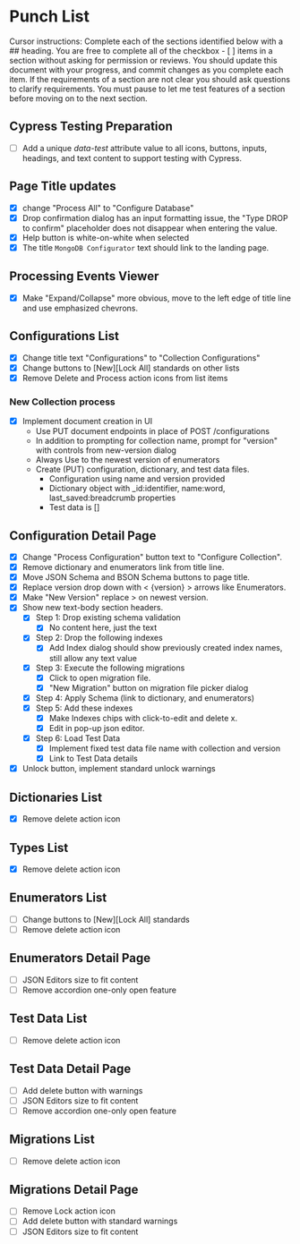 # Punch List
Cursor instructions: Complete each of the sections identified below with a ## heading. You are free to complete all of the checkbox - [ ] items in a section without asking for permission or reviews. You should update this document with your progress, and commit changes as you complete each item. If the requirements of a section are not clear you should ask questions to clarify requirements. You must pause to let me test features of a section before moving on to the next section.

## Cypress Testing Preparation
- [ ] Add a unique *data-test* attribute value to all icons, buttons, inputs, headings, and text content to support testing with Cypress.


## Page Title updates
- [x] change "Process All" to "Configure Database"
- [x] Drop confirmation dialog has an input formatting issue, the "Type DROP to confirm" placeholder does not disappear when entering the value.
- [x] Help button is white-on-white when selected 
- [x] The title `MongoDB Configurator` text should link to the landing page.

## Processing Events Viewer
- [x] Make "Expand/Collapse" more obvious, move to the left edge of title line and use emphasized chevrons.

## Configurations List
- [x] Change title text "Configurations" to "Collection Configurations"
- [x] Change buttons to [New][Lock All] standards on other lists
- [x] Remove Delete and Process action icons from list items

### New Collection process
- [x] Implement document creation in UI
    - Use PUT document endpoints in place of POST /configurations
    - In addition to prompting for collection name, prompt for "version" with controls from new-version dialog
    - Always Use to the newest version of enumerators
    - Create (PUT) configuration, dictionary, and test data files.
        - Configuration using name and version provided
        - Dictionary object with _id:identifier, name:word, last_saved:breadcrumb properties
        - Test data is []

## Configuration Detail Page
- [x] Change "Process Configuration" button text to "Configure Collection".
- [x] Remove dictionary and enumerators link from title line.
- [x] Move JSON Schema and BSON Schema buttons to page title.
- [x] Replace version drop down with < {version} > arrows like Enumerators.
- [x] Make "New Version" replace > on newest version.
- [x] Show new text-body section headers.
    - [x] Step 1: Drop existing schema validation
        - [x] No content here, just the text
    - [x] Step 2: Drop the following indexes
        - [x] Add Index dialog should show previously created index names, still allow any text value
    - [x] Step 3: Execute the following migrations 
        - [x] Click to open migration file. 
        - [x] "New Migration" button on migration file picker dialog
    - [x] Step 4: Apply Schema (link to dictionary, and enumerators)
    - [x] Step 5: Add these indexes
        - [x] Make Indexes chips with click-to-edit and delete x. 
        - [x] Edit in pop-up json editor.
    - [x] Step 6: Load Test Data
        - [x] Implement fixed test data file name with collection and version 
        - [x] Link to Test Data details
- [x] Unlock button, implement standard unlock warnings

## Dictionaries List
- [x] Remove delete action icon

## Types List
- [x] Remove delete action icon

## Enumerators List
- [ ] Change buttons to [New][Lock All] standards
- [ ] Remove delete action icon

## Enumerators Detail Page
- [ ] JSON Editors size to fit content
- [ ] Remove accordion one-only open feature

## Test Data List
- [ ] Remove delete action icon

## Test Data Detail Page
- [ ] Add delete button with warnings
- [ ] JSON Editors size to fit content
- [ ] Remove accordion one-only open feature

## Migrations List
- [ ] Remove delete action icon

## Migrations Detail Page
- [ ] Remove Lock action icon
- [ ] Add delete button with standard warnings
- [ ] JSON Editors size to fit content
